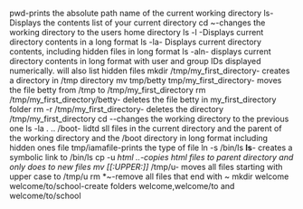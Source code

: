 pwd-prints the absolute path name of the current working directory
ls-Displays the contents list of your current directory
cd ~-changes the working directory to the users home directory
ls -l -Displays current directory contents in a long format
ls -la- Displays current directory contents, including hidden files in long format
ls -aln- displays current directory contents in long format with user and group IDs displayed numerically. will also list hidden files
mkdir /tmp/my_first_directory- creates a directory in /tmp directory
mv tmp/betty tmp/my_first_directory- moves the file betty from /tmp to /tmp/my_first_directory
rm /tmp/my_first_directory/betty- deletes the file betty in my_first_directory folder
rm -r /tmp/my_first_directory- deletes the directory /tmp/my_first_directory
cd --changes the working directory to the previous one
ls -la . .. /boot- lidtd sll files in the current directory and the parent of the working directory and the /boot directory in long format including hidden ones
file tmp/iamafile-prints the type of file
ln -s /bin/ls __ls__- creates a symbolic link to /bin/ls
cp -u *html ..-copies html files to parent directory and only does to new files
mv [[:UPPER:]]* /tmp/u- moves all files starting with upper case to /tmp/u
rm *~-remove all files that end with ~
mkdir welcome welcome/to/school-create folders welcome,welcome/to and welcome/to/school
